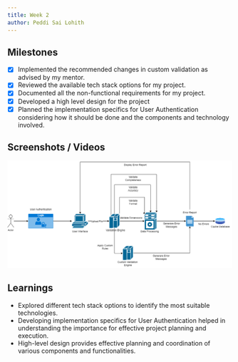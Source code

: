 ```yaml
---
title: Week 2
author: Peddi Sai Lohith
---
```


## Milestones

- [x] Implemented the recommended changes in custom validation as advised by my mentor.
- [x] Reviewed the available tech stack options for my project.
- [x] Documented all the non-functional requirements for my project.
- [x] Developed a high level design for the project
- [x] Planned the implementation specifics for User Authentication considering how it should be done and the components and technology involved.

## Screenshots / Videos

![High Level design](./images/High_level_diagram.png)

## Learnings

- Explored different tech stack options to identify the most suitable technologies.
- Developing implementation specifics for User Authentication helped in understanding the importance for effective project planning and execution.
- High-level design provides effective planning and coordination of various components and functionalities.
